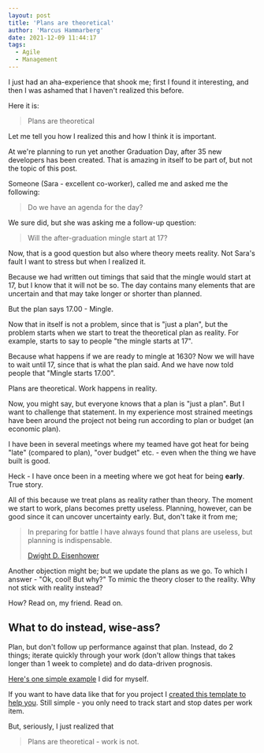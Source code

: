 ```yaml
---
layout: post
title: 'Plans are theoretical'
author: 'Marcus Hammarberg'
date: 2021-12-09 11:44:17
tags:
  - Agile
  - Management
---
```


I just had an aha-experience that shook me; first I found it interesting, and then I was ashamed that I haven't realized this before.

Here it is:

> Plans are theoretical

Let me tell you how I realized this and how I think it is important.

<a name='more'></a>

At [</salt>](https://salt.dev) we're planning to run yet another Graduation Day, after 35 new developers has been created. That is amazing in itself to be part of, but not the topic of this post.

Someone (Sara - excellent co-worker), called me and asked me the following:

> Do we have an agenda for the day?

We sure did, but she was asking me a follow-up question:

> Will the after-graduation mingle start at 17?

Now, that is a good question but also where theory meets reality. Not Sara's fault I want to stress but when I realized it.

Because we had written out timings that said that the mingle would start at 17, but I know that it will not be so. The day contains many elements that are uncertain and that may take longer or shorter than planned.

But the plan says 17.00 - Mingle.

Now that in itself is not a problem, since that is "just a plan", but the problem starts when we start to treat the theoretical plan as reality. For example, starts to say to people "the mingle starts at 17".

Because what happens if we are ready to mingle at 1630? Now we will have to wait until 17, since that is what the plan said. And we have now told people that "Mingle starts 17.00".

Plans are theoretical. Work happens in reality.

Now, you might say, but everyone knows that a plan is "just a plan". But I want to challenge that statement. In my experience most strained meetings have been around the project not being run according to plan or budget (an economic plan).

I have been in several meetings where my teamed have got heat for being "late" (compared to plan), "over budget" etc. - even when the thing we have built is good.

Heck - I have once been in a meeting where we got heat for being **early**. True story.

All of this because we treat plans as reality rather than theory. The moment we start to work, plans becomes pretty useless. Planning, however, can be good since it can uncover uncertainty early. But, don't take it from me;

> In preparing for battle I have always found that plans are useless, but planning is indispensable.
>
> [Dwight D. Eisenhower](https://www.brainyquote.com/quotes/dwight_d_eisenhower_164720)

Another objection might be; but we update the plans as we go. To which I answer - "Ok, cool! But why?" To mimic the theory closer to the reality. Why not stick with reality instead?

How? Read on, my friend. Read on.

## What to do instead, wise-ass?

Plan, but don't follow up performance against that plan. Instead, do 2 things; iterate quickly through your work (don't allow things that takes longer than 1 week to complete) and do data-driven prognosis.

[Here's one simple example](https://www.marcusoft.net/2021/10/a-data-driven-prognosis-report.html) I did for myself.

If you want to have data like that for you project I [created this template to help you](http://www.marcusoft.net/2019/03/kanbanstats-an-average-improvement.html). Still simple - you only need to track start and stop dates per work item.

But, seriously, I just realized that

> Plans are theoretical - work is not.
